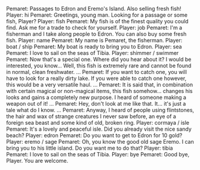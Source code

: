 Pemaret: Passages to Edron and Eremo's Island. Also selling fresh fish!
Player: hi
Pemaret: Greetings, young man. Looking for a passage or some fish, Player?
Player: fish
Pemaret: My fish is of the finest quality you could find. Ask me for a trade to check for yourself.
Player: job
Pemaret: I'm a fisherman and I take along people to Edron. You can also buy some fresh fish.
Player: name
Pemaret: My name is Pemaret, the fisherman.
Player: boat / ship
Pemaret: My boat is ready to bring you to Edron.
Player: sea
Pemaret: I love to sail on the seas of Tibia.
Player: shimmer / swimmer
Pemaret: Now that's a special one. Where did you hear about it? I would be interested, you know... Well, this fish is extremely rare and cannot be found in normal, clean freshwater. ...
Pemaret: If you want to catch one, you will have to look for a really dirty lake. If you were able to catch one however, this would be a very versatile haul. ...
Pemaret: It is said that, in combination with certain magical or non-magical items, this fish somehow... changes his looks and gains a completely new purpose. I heard of someone making a weapon out of it! ...
Pemaret: Hey, don't look at me like that. It... it's just a tale what do I know. ...
Pemaret: Anyway, I heard of people using flintstones, the hair and wax of strange creatures I never saw before, an eye of a foreign sea beast and some kind of old, broken ring.
Player: cormaya / isle
Pemaret: It's a lovely and peaceful isle. Did you already visit the nice sandy beach?
Player: edron
Pemaret: Do you want to get to Edron for 10 gold?
Player: eremo / sage
Pemaret: Oh, you know the good old sage Eremo. I can bring you to his little island. Do you want me to do that?
Player: tibia
Pemaret: I love to sail on the seas of Tibia.
Player: bye
Pemaret: Good bye, Player. You are welcome.